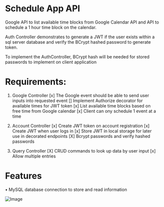 # Schedule App API

Google API to list available time blocks from Google Calendar API and API to schedule a 1 hour time block on the calendar.

Auth Controller demonstrates to generate a JWT if the user exists within a sql server database and verify the BCrypt hashed password to generate token.

To implement the AuthController, BCrypt hash will be needed for stored passwords to implement on client application 


# Requirements:

1. Google Controller
[x] The Google event should be able to send user inputs into requested event
[] Implement Authorize decorator for available times for JWT token
[x] List available time blocks based on free time from Google calendar
[x] Client can ony schedule 1 event at a time

2. Account Controller
[x] Create JWT token on account registration
[x] Create JWT when user logs in
[x] Store JWT in local storage for later use in decorated endpoints
[X] Bcrypt passwords and verify hashed passwords

3. Query Controller
[X] CRUD commands to look up data by user input
[x] Allow multiple entries

# Features
• MySQL database connection to store and read information


![Image]("C:\Users\bich\OneDrive\Pictures\landing.png"?raw=true)
  
